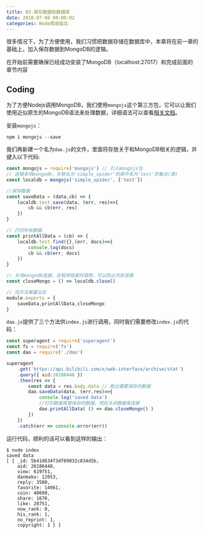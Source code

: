 ```yaml
---
title: 03-保存数据到数据库
date: 2018-07-08 00:00:02
categories: Node爬虫指北
---
```

很多情况下，为了方便使用，我们习惯把数据存储在数据库中，本章将在前一章的基础上，加入保存数据到MongoDB的逻辑。

在开始前需要确保已经成功安装了MongoDB（localhost:27017）和完成前面的章节内容

## Coding

为了方便Nodejs调用MongoDB，我们使用`mongojs`这个第三方包，它可以让我们使用近似原生的MongoDB语法来处理数据，详细语法可以查看[相关文档](https://www.npmjs.com/package/mongojs)。

安装`mongojs`：

```shell
npm i mongojs --save
```

我们再新建一个名为`dao.js`的文件，里面将存放关于和MongoDB相关的逻辑，并键入以下代码:

```js
const mongojs = require('mongojs') // 引入mongojs包
// 连接本地mongodb，关联名为'simple_spider'的库中名为'test'的集合(表)
const localdb = mongojs('simple_spider', ['test'])

//保存数据
const saveData = (data,cb) => {
	localdb.test.save(data, (err, res)=>{
	 	cb && cb(err, res)
	})
}

// 打印所有数据
const printAllData = (cb) => {
	localdb.test.find({},(err, docs)=>{
		console.log(docs)
		cb && cb(err, docs)
	})
}

// 关闭mongodb连接，在程序结束时调用，可以防止内存泄漏
const closeMongo = () => localdb.close()

// 将方法暴露出去
module.exports = {
	saveData,printAllData,closeMongo
}
```

`dao.js`提供了三个方法供`index.js`进行调用，同时我们需要修改`index.js`的代码：

```js
const superagent = require('superagent')
const fs = require('fs')
const dao = require('./dao') 

superagent
	.get('https://api.bilibili.com/x/web-interface/archive/stat')
	.query({ aid:26186448 })
	.then(res => {
		const data = res.body.data // 取出需要保存的数据
		dao.saveData(data, (err,res)=>{
			console.log('saved data')
			//打印数据库里保存的数据，然后关闭数据库连接
			dao.printAllData( () => dao.closeMongo() ) 
		})
	})
	.catch(err => console.error(err))
```

运行代码，顺利的话可以看到这样的输出：

```shell
$ node index
saved data
[ { _id: 5b41d634f3df89032c834d5b,
    aid: 26186448,
    view: 619751,
    danmaku: 12053,
    reply: 3500,
    favorite: 14961,
    coin: 40699,
    share: 1676,
    like: 20751,
    now_rank: 0,
    his_rank: 1,
    no_reprint: 1,
    copyright: 1 } ]

```







